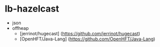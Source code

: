 lb-hazelcast
=================
- json
- offheap
    - [jerrinot/hugecast] (https://github.com/jerrinot/hugecast)
    - [OpenHFT/Java-Lang] (https://github.com/OpenHFT/Java-Lang)
